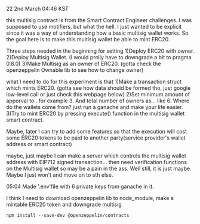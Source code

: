 22 2nd March 04:46 KST

this multisig contract is from the Smart Contract Engineer challenges.
I was supposed to use motifiers, but what the hell. I just wanted to be explicit since it was a way of understanding how a basic multisig wallet works.
So the goal here is to make this multisig wallet be able to mint ERC20.

Three steps needed in the beginning for setting
1)Deploy ERC20 with owner.
2)Deploy Multisig Wallet. (I would prolly have to downgrade a bit to pragma 0.8.0)
3)Make Multisig as an owner of ERC20. (gotta check the openzeppelin Ownable lib to see how to change owner)

what I need to do for this experiment is that
1)Make a transaction struct which mints ERC20. (gotta see how data should be formed tho, just google low-level call or just check this webpage below)
2)Set minimum amount of apporval to...for example 3. And total number of owners as... like 6.
Where do the wallets come from? just run a ganache and make your life easier. 
3)Try to mint ERC20 by pressing execute() function in the multisig wallet smart contract. 

Maybe, later I can try to add some features so that the execution will cost some ERC20 tokens to be paid to another party(service provider's wallet address or smart contract)

maybe, just maybe I can make a server which controls the multisig wallet address with EIP712 signed transaction... then need verification functions on the Multisig wallet so may be a pain in the ass. Well still, it is just maybe. Maybe I just won't and move on to sth else.

05:04
Made '.env'file with 6 private keys from ganache in it.

I think I need to download openzeppelin lib to node_module, make a mintable ERC20 token
and downgrade multisig

    npm install --save-dev @openzeppelin/contracts






